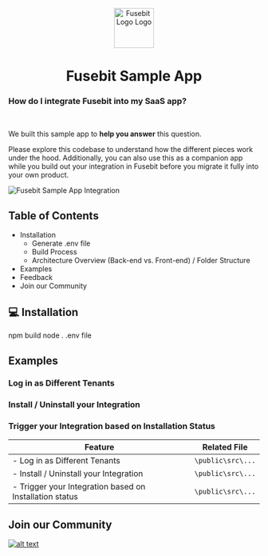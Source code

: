 <p align="center"> 
  <img src="https://cdn.fusebit.io/assets/logo/v2/logo-mark.png" alt="Fusebit Logo Logo" width="80px" height="80px">
</p>
<h1 align="center"> Fusebit Sample App </h1>

### How do I integrate Fusebit into my SaaS app?
</br>

We built this sample app to **help you answer** this question.


Please explore this codebase to understand how the different pieces work under the hood. Additionally, you can also use this as a companion app while you build out your integration in Fusebit before you migrate it fully into your own product.

![Fusebit Sample App Integration](https://i.ibb.co/1Mc7fmx/sampleappfusebit.png)


## Table of Contents

- Installation
  - Generate .env file
  - Build Process
  - Architecture Overview (Back-end vs. Front-end) / Folder Structure
 - Examples 
- Feedback
- Join our Community


## 💻 Installation

npm build
node .
.env file

## Examples

### Log in as Different Tenants

### Install / Uninstall your Integration

### Trigger your Integration based on Installation Status

|Feature|Related File|
|-|-|
| - Log in as Different Tenants|`\public\src\...` |
| - Install / Uninstall your Integration|`\public\src\...` |
| - Trigger your Integration based on Installation status |`\public\src\...`|

## Join our Community

<a target="_blank" href="https://fusebitio.slack.com">![alt text](https://img.shields.io/badge/Slack-4A154B?style=for-the-badge&logo=slack&logoColor=white "Slack logo")</a>
